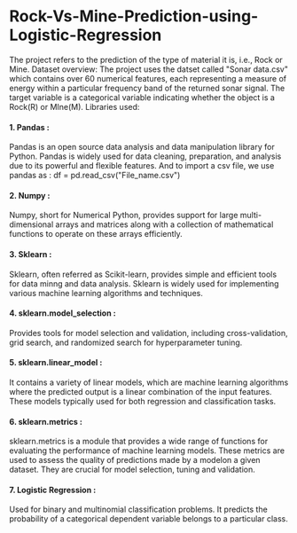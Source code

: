 # Rock-Vs-Mine-Prediction-using-Logistic-Regression
The project refers to the prediction of the type of material it is, i.e., Rock or Mine.
Dataset overview:
The project uses the datset called "Sonar data.csv" which contains over 60 numerical features, each representing a measure of energy within a particular frequency band of the returned sonar signal.
The target variable is a categorical variable indicating whether the object is a Rock(R) or MIne(M).
Libraries used:
#### 1. Pandas : 
Pandas is an open source data analysis and data manipulation library for Python. Pandas is widely used for data cleaning, preparation, and analysis due to its powerful and flexible features. And to import a csv file, we use pandas as :
                            df = pd.read_csv("File_name.csv")
#### 2. Numpy : 
Numpy, short for Numerical Python, provides support for large multi-dimensional arrays and matrices along with a collection of mathematical functions to operate on these arrays efficiently.
#### 3. Sklearn : 
Sklearn, often referred as Scikit-learn, provides simple and efficient tools for data minng and data analysis. Sklearn is widely used for implementing various machine learning algorithms and techniques.
#### 4. sklearn.model_selection : 
Provides tools for model selection and validation, including cross-validation, grid search, and randomized search for hyperparameter tuning.
#### 5. sklearn.linear_model : 
It contains a variety of linear models, which are machine learning algorithms where the predicted output is a linear combination of the input features. These models typically used for both regression and classification tasks.
#### 6. sklearn.metrics : 
sklearn.metrics is a module that provides a wide range of functions for evaluating the performance of machine learning models. These metrics are used to assess the quality of predictions made by a modelon a given dataset. They are crucial for model selection, tuning and validation.
#### 7. Logistic Regression : 
Used for binary and multinomial classification problems. It predicts the probability of a categorical dependent variable belongs to a particular class.
